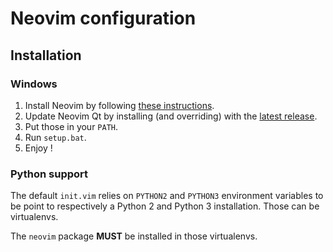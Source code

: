 Neovim configuration
====================

Installation
------------

### Windows

1. Install Neovim by following [these
   instructions](https://github.com/neovim/neovim/wiki/Installing-Neovim).
2. Update Neovim Qt by installing (and overriding) with the [latest
   release](https://github.com/equalsraf/neovim-qt/releases).
3. Put those in your `PATH`.
3. Run `setup.bat`.
4. Enjoy !

### Python support

The default `init.vim` relies on `PYTHON2` and `PYTHON3` environment variables
to be point to respectively a Python 2 and Python 3 installation. Those can be
virtualenvs.

The `neovim` package **MUST** be installed in those virtualenvs.
